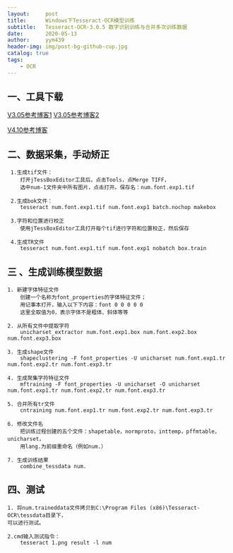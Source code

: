 ```yaml
---
layout:     post
title:      Windows下Tesseract-OCR模型训练
subtitle:   Tesseract-OCR-3.0.5 数字识别训练与合并多次训练数据
date:       2020-05-13
author:     yym439
header-img: img/post-bg-github-cup.jpg
catalog: true
tags:
    - OCR
---
```

## 一、工具下载
[V3.05参考博客1](https://blog.csdn.net/ruyulin/article/details/89046148)
[V3.05参考博客2](https://www.cnblogs.com/xpwi/p/9604567.html)

[V4.10参考博客](https://zhuanlan.zhihu.com/p/77013854)

## 二、数据采集，手动矫正

```
 1.生成tif文件：
    打开jTessBoxEditor工具后，点击Tools，点Merge TIFF，
    选中num-1文件夹中所有图片，点击打开。保存名：num.font.exp1.tif

 2.生成bok文件：
    tesseract num.font.exp1.tif num.font.exp1 batch.nochop makebox

 3.字符和位置进行校正
    使用jTessBoxEditor工具打开每个tif进行字符和位置校正，然后保存

 4.生成TR文件
    tesseract num.font.exp1.tif num.font.exp1 nobatch box.train
```

## 三 、生成训练模型数据

```
1. 新建字体特征文件
    创建一个名称为font_properties的字体特征文件；
    用记事本打开，输入以下下内容：font 0 0 0 0 0
    这里全取值为0，表示字体不是粗体、斜体等等

2. 从所有文件中提取字符
    unicharset_extractor num.font.exp1.box num.font.exp2.box num.font.exp3.box

3. 生成shape文件
    shapeclustering -F font_properties -U unicharset num.font.exp1.tr num.font.exp2.tr num.font.exp3.tr

4. 生成聚集字符特征文件
    mftraining -F font_properties -U unicharset -O unicharset num.font.exp1.tr num.font.exp2.tr num.font.exp3.tr

5. 合并所有tr文件
    cntraining num.font.exp1.tr num.font.exp2.tr num.font.exp3.tr

6. 修改文件名
    把训练过程创建的五个文件：shapetable，normproto，inttemp，pffmtable，unicharset，
    用lang.为前缀重命名（例如num.）

7. 生成训练结果
    combine_tessdata num.

```


## 四、测试

```
1. 将num.traineddata文件拷贝到C:\Program Files (x86)\Tesseract-OCR\tessdata目录下，
可以进行测试。

2.cmd输入测试指令：
    tesseract 1.png result -l num
```





